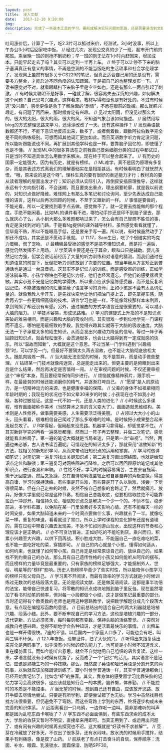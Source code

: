 ```yaml
---
layout: post
title:  浸入文献
date:   2017-12-10 9:20:00
img: 
description: 完成了一些基本工具的学习，要形成解决实际问题的思路，还是需要浸泡到文献中去。
---
```


吐司涨价后，计算了一下，吃2.3片可以抵过米价，经测试，3小时没事，所以上午办公3小时后回家吃中饭。
//
‌经过几次，发现公交真的少了一班，超市开门前的那班。乘坐晚一班的则抢不到奶粉；早一班的则无法在1小时内赶回来，增加成本。只能早起走去了吗？其实可以走到一半再上车。
‌//
终于可以让停不下来的脑子塞满真正有意义的事情，不再是空洞的不能当饭吃的生活琐事和社会学伦理学了。发现网上虽然有很多关于CS229的笔记，但真正适合自己用的还是没有，需要多方整合，才能启迪不同角度的认知疏漏。于是把自己的也整理发布一下。
‌//
读书感觉对不对，就看眼睛扫下来脑子里是空空如也，还是有那么一两点引起了刺激。
‌//
有时候太聪明不是好事，一碰就了解，很容易失去深究的兴趣，如何解决这个问题？自己思考兴趣点。这样看来，教材写得晦涩也是有好处的。不过有时候这“没兴趣”，感觉更像是急于了解后面的“剧情”，不愿在眼前的耽搁。那么就照兴趣走，有问题了再回来，那时候肯定有兴趣。
‌//
见过太阳雨，但没见过那么大的，很大的太阳，很大的雨，很大的风。不知道气象台该如何描述。
‌//
居然用写blog的方式整理思路来学习，还涂涂改改了一天。还有这种操作？
‌//
发现英语数数都还不行，不能下意识地反应出来，数多了，或者倒着数，跟数阿拉伯数字完全是不同的熟练级别。可想而知其他词汇更加如此。而且英语数字听力肯定没问题，所以能听跟能说也不同。再扩展到其他学科也是一样，要靠脑子回忆的，即使懂了也是不懂。
//
发现ML中的很多算法在之前我自己摸索细胞分类的过程中都试过，只是当时不知道具体怎么用数学来解决。现在终于可以整合起来了。
‌//
有历史的国家一定能强大。因为有历史，就是有榜样。
‌//
ML难学，真不是因为原理有多复杂，而是其表述方式离我们的理解基础实在是相距甚远。有时候看明白了就恍然大悟，“哦，原来说的是这个呀”。理科生真的要有很好的表述能力才行；教材真的要从读者理解的层面出发才行；知识必须从实际引入，再倒叙安插原理推导，这样就永远有个方向指引着，不会迷糊，而且要突出重点，理出纲要轮廓，就是我以前说的，对知识点做好降维。难怪网上有那么多笔记和讨论询问，至少先表达成自己能懂的语言，这样以后再次回顾的时候，不至于又跟新的一样。
‌//
事情是要做的，不能光看，所以一定要找到着手点去做。感觉做不了，就一定要去找能做的那个程度。手绝不能闲着。比如ML的课件看不进，哪怕动手抄还是印不到脑子里去，那么就灰心了么，从小到大那么多难题都啃过来了，怎么会有自己智商不胜任的事，肯定是没找到对的门路。于是看Ng提供的课外辅导材料，虽然感觉看看就懂了，但毕竟不熟，所以不能眼高手低，还是要亲手写一遍。所以说，有时候虽然动手了却还不成功，其实还是不愿动手低就。
‌//
11.17，Sam生日，吃了个很结实的巧克力蛋糕，侃了宠物。
‌//
最糟糕最受挫的感觉不是搞不懂知识点，而是捋一遍后，感觉仍然发挥不上用场。
‌//
学英语主要还是在于耳朵，眼和口只是辅助。婴儿虽然记忆力强，但学会说话前经历了大量的听力训练和对语意的猜测。而我们通过在知道语意的前提下，反倒把听力训练放到了次要的位置。想当年我从方言矫正到普通话也是通过一台录音机。这其实不是记忆力的训练，而是感受器的训练，正如学游泳骑车等。小孩学得快也不是记忆力好，他们也经常遗忘，但他们的感受器很灵敏。其实小孩不光是记忆类的学得快。所以重点应该多磨练感受器，而不是反复巩固记忆。不能被浩瀚的词汇量蒙蔽了语言学习的真谛，正如小孩是不会有太高词汇量的。就像我教人学开车，是先找块空地让他们把油门提上去，即先掌握车感，随后再去学一些更精细高级的技术。语言学习也是一样，不能像驾校那样本末倒置，拿到驾照了却还没有车感。另外，通过编曲的方式学语言还是很重要的，可以减小大脑的阻力。
‌//
学技术容易，形成思路难。
‌//
学习的螺旋式上升指的不是知识点突破的难易相间，而是兴趣和大脑的吸收时间。其实很难一步到位地学完一门课程而不遗忘，哪怕是用最细致的手段。我觉得兴趣其实就等于大脑的吸收速度。大脑无法一下子承载太多的陌生知识，从而会发出兴趣动力降低的信号。等过一阵子再回顾旧知识点，就会轻松很多，会贯通很多，也会让大脑得到有一定成就感的快乐。所以“温故而知新”，大概就是这个意思。不过当某一门学科遇到“兴趣瓶颈”时，可以学另一门。但最好不要隔太久再去温故，也不能让大脑彻底放松太久。跟肌肉锻炼一样。
‌//
当大脑无法忍受的时候，先不是暂弃，而是动手做些整理。
‌//
钻研某一门技术就像闯迷宫，总是能走出来的。但更主要的是俯瞰到出来后是什么结果，然后再决定是否值得一闯。
‌//
在审视问题的时候，不仅还要审视这个“审视”本身，而且要经常保持同步进行。
‌//
烦恼就像精神鸦片，跟手机一样，在最疲劳的时候还能消磨你的精气，并逐渐打垮自己。
‌//
“愿望”是人的原动力，是一切精神动力的来源，也是健康幸福的保障。
‌//
父辈的身体不如祖辈相同年龄时期的；我现在的状况也不如父辈30来岁的时候；小孩现在也不如我小时候，各种过敏验证。这是一代不如一代，还是人类的进化？
‌//
小时候这么多课程，惟有画画被称作美术（当然算术之类的含义变大了）。画画造就思维结构，美术则是人性修养。做事需要美感，人生需要活泛得美丽。
‌//
占领过大大小小的山头，回头看看，很难相信自己爬过了那么多艰难的险峰。是时候把小成果整合起来发起总攻了。
‌//
R学得起，但用起来没思路。机器学习拿得起，却感觉拿不住。
‌//
其实新鲜学完的再看一遍感觉都懂，然而过一阵子再去整理，并做二次笔记，感觉就能看出格局了。第一遍的笔记大概就是当局者迷，只是第一次“审视”。当然，两遍也未必够，古人说书读百遍呢。可惜现在的知识太多了，那就采用“温故知新”的方法，找相关的新知识学习，从而来带动旧知识点的运用和掌握。
‌//
学习时做详细笔记；对笔记第一遍复习找出关键知识点；第二遍复习画出网络图，也就是给知识点定位和联锁；第三遍复习对网络图进行降维。之后可以再回顾原始笔记或其他知识点，进行查漏和串联。
‌//
性格不好，学习的时候容易痛苦，主要来自拖延、懒于迂回变通，然后又急躁，总在自恃聪明浅尝辄止和自暴自弃的两极变换。得提高自律、学习时保持活络。有些事是开头难，有些算是开了头以后难。浅尝一下觉得很简单，但在自己走神的时候，突然不按自己想象的套路走了，然后就痛苦、放弃。好像大学里就经常是这种节奏。相信自己总能取胜，也要相信取胜绝不可能靠蛮劲一冲即开。相信持久论，相信知识点总是解决一个少一个的。不骄不馁，稳步前进，多学科布置，以免陷在某一门里浪费好多天影响心情。还有不能每天一样的时间安排，如果大脑知道未来的一个时间点要做什么事，兴趣就去了一半。就像吃菜一样，重复的味道，看看就没了胃口。所以上学时课程的变化排布还是有道理的。需在过程中带着兴趣去发现美，不急不忙如同游山玩水，出现这样的节奏和心理应该才是正确的。
‌//
亦不可贪功冒进，正如好吃的不能吃到厌。乘兴而归，积累小兴趣至大兴趣，以供下回再战。积小胜成大胜。不能逼自己一直吃难吃的菜，也不能一直吃好吃的菜，穿插即可。
‌//
自己的内心就是个小孩，懂得如何适从，如何约束，也就懂了如何带小孩。自己肯定是经常原谅自己的、放纵自己的，如果找不到约束自己的办法，那么具有自己遗传性格的小孩又如何能听从呵斥的摆布。而且榜样的力量毕竟是最重要的，只有家族的榜样足够强大，才能抵制外人、世俗、明星等的“榜样”影响。历史人物榜样毕竟少了些实时性，所以能陪伴小孩学习的榜样只有父母自己。
‌//
学习离不开阅读，而最有效率的学习方式就是小时候训练过无数次的总结段落大意。无论是阅读文献、还是做英语阅读，这都是事半功倍的法宝，能带自己快速复习，将零散的知识点成块地搬到脑子里反刍。现在虽然增加了看书时动笔的频率，但对每一小段都做个小结，这才是做笔记最重要的部分。当时还记得有个教奥数的老师也是用这种思路教学，说把数学解题分成几个段落大意。有点现在编程写函数的意思。
‌//
目前总结出的适合自己的两大利器就是培植兴趣、段落小结。此外，要不断审视自己的学习方法，这也是培植兴趣的一部分，迭代更新，方法必须灵活，每时每刻都有变数，保持头脑的活络警觉。
‌//
突然对成教自考感兴趣，觉得不断地学会各种知识，才是活着最快乐的事情。
‌//
出租车也是一样开得很快。7座的不错。以后国内一个家庭人口多了，可能也会有吧，叫两三辆不环保。
‌//
12.1.年夜饭。没带证件，扫了大伙的兴。
‌//
听得出来跟复读出来完全是两码事了，似乎没有小时候的模仿能力了。也可能是小时候不知道含义，重在模仿音节。而如今能听出意思，就会不自觉地用自己组织的语言复读。这样一来，学语言就没有小时候有优势了，反而成了一个“记忆”的活儿。其实语言不是记忆，应该是熟能生巧的一种技能。那么，既然聋子英语和哑巴英语是分割开来的两码事，以后就应该加强跟读训练了。跟小时候学普通话一样。其实学普通话那会儿已经开始靠记忆了，比如念“虾”的拼音。其实，靠身体的感受器学习比靠头脑的记忆力学习会高效很多，这应该就是知行合一的本质。脑养懒，体养勤。
‌//
不能控时的本质是不能控事。
‌//
当无望的时候，想到自己还有自由，应该放开思路、放开手脚去尽情地尝试。只要是有所学到，即便尝试错了也无妨。学习中虽然找目标找方法很重要，但仍避免不了弯路。而这些弯路上学到的东西，终将逐步构成未来完善的知识体系。
‌//
近距离看到一只乌鸦，一边作呕一边叫。莫非那难听的叫声都是因为乱吃东西卡喉咙了？
‌//
学东西不必面面俱到，有些东西求索的成本太大，学后的收获又暂时不明显，直接拿来用即可。当真正用到了、或运用出问题了、或有闲有兴趣的时候再去探究也不迟。这大概就是“好读书不求甚解“”。
‌//
豆芽在冷藏放了好多天，不仅出了很多芽，还有水闷味。放水洗的时候用手搅拌，结果手有刺痛感，像是摸了山药。
‌//
肌肤老了有点打击奋斗的自信，保养顺序：洗面、补水、眼霜、乳液锁水、面霜保湿、防晒SPF30。